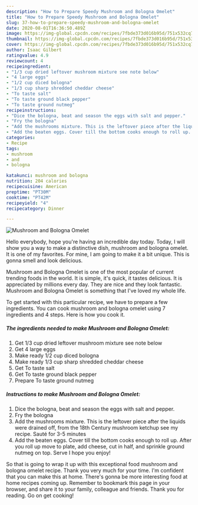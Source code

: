 ```yaml
---
description: "How to Prepare Speedy Mushroom and Bologna Omelet"
title: "How to Prepare Speedy Mushroom and Bologna Omelet"
slug: 37-how-to-prepare-speedy-mushroom-and-bologna-omelet
date: 2020-08-01T16:36:50.489Z
image: https://img-global.cpcdn.com/recipes/7fbde373d016b95d/751x532cq70/mushroom-and-bologna-omelet-recipe-main-photo.jpg
thumbnail: https://img-global.cpcdn.com/recipes/7fbde373d016b95d/751x532cq70/mushroom-and-bologna-omelet-recipe-main-photo.jpg
cover: https://img-global.cpcdn.com/recipes/7fbde373d016b95d/751x532cq70/mushroom-and-bologna-omelet-recipe-main-photo.jpg
author: Isaac Gilbert
ratingvalue: 4.9
reviewcount: 4
recipeingredient:
- "1/3 cup dried leftover mushroom mixture see note below"
- "4 large eggs"
- "1/2 cup diced bologna"
- "1/3 cup sharp shredded cheddar cheese"
- "To taste salt"
- "To taste ground black pepper"
- "To taste ground nutmeg"
recipeinstructions:
- "Dice the bologna, beat and season the eggs with salt and pepper."
- "Fry the bologna"
- "Add the mushrooms mixture. This is the leftover piece after the liquids were drained off, from the 18th Century mushroom ketchup see my recipe. Sauté for 3-5 minutes"
- "Add the beaten eggs. Cover till the bottom cooks enough to roll up. After you roll up move to plate, add cheese, cut in half, and sprinkle ground nutmeg on top. Serve I hope you enjoy!"
categories:
- Recipe
tags:
- mushroom
- and
- bologna

katakunci: mushroom and bologna 
nutrition: 204 calories
recipecuisine: American
preptime: "PT30M"
cooktime: "PT42M"
recipeyield: "4"
recipecategory: Dinner

---
```



![Mushroom and Bologna Omelet](https://img-global.cpcdn.com/recipes/7fbde373d016b95d/751x532cq70/mushroom-and-bologna-omelet-recipe-main-photo.jpg)

Hello everybody, hope you're having an incredible day today. Today, I will show you a way to make a distinctive dish, mushroom and bologna omelet. It is one of my favorites. For mine, I am going to make it a bit unique. This is gonna smell and look delicious.

Mushroom and Bologna Omelet is one of the most popular of current trending foods in the world. It is simple, it's quick, it tastes delicious. It is appreciated by millions every day. They are nice and they look fantastic. Mushroom and Bologna Omelet is something that I've loved my whole life.




To get started with this particular recipe, we have to prepare a few ingredients. You can cook mushroom and bologna omelet using 7 ingredients and 4 steps. Here is how you cook it.

<!--inarticleads1-->

##### The ingredients needed to make Mushroom and Bologna Omelet:

1. Get 1/3 cup dried leftover mushroom mixture see note below
1. Get 4 large eggs
1. Make ready 1/2 cup diced bologna
1. Make ready 1/3 cup sharp shredded cheddar cheese
1. Get To taste salt
1. Get To taste ground black pepper
1. Prepare To taste ground nutmeg




<!--inarticleads2-->

##### Instructions to make Mushroom and Bologna Omelet:

1. Dice the bologna, beat and season the eggs with salt and pepper.
1. Fry the bologna
1. Add the mushrooms mixture. This is the leftover piece after the liquids were drained off, from the 18th Century mushroom ketchup see my recipe. Sauté for 3-5 minutes
1. Add the beaten eggs. Cover till the bottom cooks enough to roll up. After you roll up move to plate, add cheese, cut in half, and sprinkle ground nutmeg on top. Serve I hope you enjoy!




So that is going to wrap it up with this exceptional food mushroom and bologna omelet recipe. Thank you very much for your time. I'm confident that you can make this at home. There's gonna be more interesting food at home recipes coming up. Remember to bookmark this page in your browser, and share it to your family, colleague and friends. Thank you for reading. Go on get cooking!
